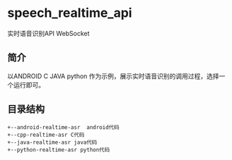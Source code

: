 # speech_realtime_api
实时语音识别API WebSocket

## 简介

以ANDROID C JAVA python 作为示例，展示实时语音识别的调用过程，选择一个运行即可。

## 目录结构

```
+--android-realtime-asr  android代码
+--cpp-realtime-asr C代码 
+--java-realtime-asr java代码 
+--python-realtime-asr python代码 

```

